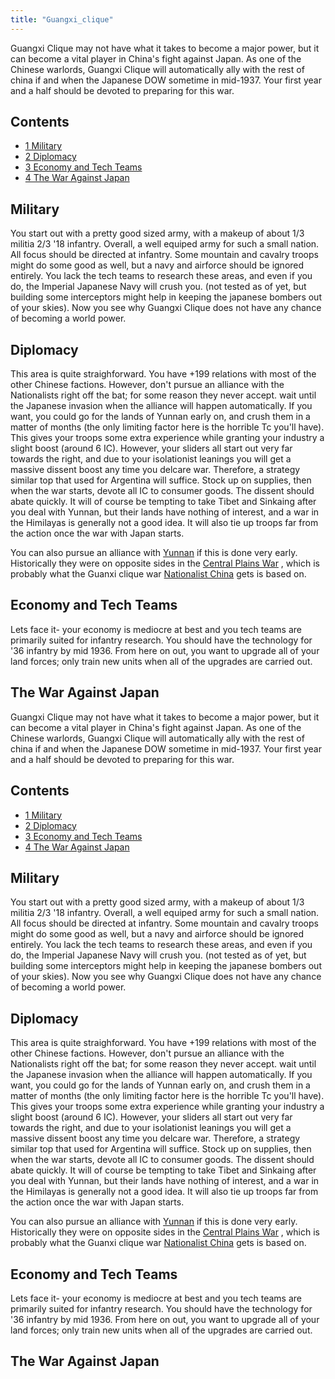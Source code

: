 ```yaml
---
title: "Guangxi_clique"
---
```


Guangxi Clique may not have what it takes to become a major power, but
it can become a vital player in China's fight against Japan. As one of
the Chinese warlords, Guangxi Clique will automatically ally with the
rest of china if and when the Japanese DOW sometime in mid-1937. Your
first year and a half should be devoted to preparing for this war.

  

## Contents

-   [ 1 Military ](#Military)
-   [ 2 Diplomacy ](#Diplomacy)
-   [ 3 Economy and Tech Teams ](#Economy_and_Tech_Teams)
-   [ 4 The War Against Japan ](#The_War_Against_Japan)

##  Military 

You start out with a pretty good sized army, with a makeup of about 1/3
militia 2/3 '18 infantry. Overall, a well equiped army for such a small
nation. All focus should be directed at infantry. Some mountain and
cavalry troops might do some good as well, but a navy and airforce
should be ignored entirely. You lack the tech teams to research these
areas, and even if you do, the Imperial Japanese Navy will crush you.
(not tested as of yet, but building some interceptors might help in
keeping the japanese bombers out of your skies). Now you see why Guangxi
Clique does not have any chance of becoming a world power.

  

##  Diplomacy 

This area is quite straighforward. You have +199 relations with most of
the other Chinese factions. However, don't pursue an alliance with the
Nationalists right off the bat; for some reason they never accept. wait
until the Japanese invasion when the alliance will happen automatically.
If you want, you could go for the lands of Yunnan early on, and crush
them in a matter of months (the only limiting factor here is the
horrible Tc you'll have). This gives your troops some extra experience
while granting your industry a slight boost (around 6 IC). However, your
sliders all start out very far towards the right, and due to your
isolationist leanings you will get a massive dissent boost any time you
delcare war. Therefore, a strategy similar top that used for Argentina
will suffice. Stock up on supplies, then when the war starts, devote all
IC to consumer goods. The dissent should abate quickly. It will of
course be tempting to take Tibet and Sinkaing after you deal with
Yunnan, but their lands have nothing of interest, and a war in the
Himilayas is generally not a good idea. It will also tie up troops far
from the action once the war with Japan starts.

You can also pursue an alliance with [Yunnan](/Yunnan "Yunnan") if this
is done very early. Historically they were on opposite sides in the
[Central Plains War](https://en.wikipedia.org/wiki/Central_Plains_War) ,
which is probably what the Guanxi clique war [Nationalist
China](/Nationalist_China "Nationalist China") gets is based on.

##  Economy and Tech Teams 

Lets face it- your economy is mediocre at best and you tech teams are
primarily suited for infantry research. You should have the technology
for '36 infantry by mid 1936. From here on out, you want to upgrade all
of your land forces; only train new units when all of the upgrades are
carried out.

  

##  The War Against Japan 
Guangxi Clique may not have what it takes to become a major power, but
it can become a vital player in China's fight against Japan. As one of
the Chinese warlords, Guangxi Clique will automatically ally with the
rest of china if and when the Japanese DOW sometime in mid-1937. Your
first year and a half should be devoted to preparing for this war.

  

## Contents

-   [ 1 Military ](#Military)
-   [ 2 Diplomacy ](#Diplomacy)
-   [ 3 Economy and Tech Teams ](#Economy_and_Tech_Teams)
-   [ 4 The War Against Japan ](#The_War_Against_Japan)

##  Military 

You start out with a pretty good sized army, with a makeup of about 1/3
militia 2/3 '18 infantry. Overall, a well equiped army for such a small
nation. All focus should be directed at infantry. Some mountain and
cavalry troops might do some good as well, but a navy and airforce
should be ignored entirely. You lack the tech teams to research these
areas, and even if you do, the Imperial Japanese Navy will crush you.
(not tested as of yet, but building some interceptors might help in
keeping the japanese bombers out of your skies). Now you see why Guangxi
Clique does not have any chance of becoming a world power.

  

##  Diplomacy 

This area is quite straighforward. You have +199 relations with most of
the other Chinese factions. However, don't pursue an alliance with the
Nationalists right off the bat; for some reason they never accept. wait
until the Japanese invasion when the alliance will happen automatically.
If you want, you could go for the lands of Yunnan early on, and crush
them in a matter of months (the only limiting factor here is the
horrible Tc you'll have). This gives your troops some extra experience
while granting your industry a slight boost (around 6 IC). However, your
sliders all start out very far towards the right, and due to your
isolationist leanings you will get a massive dissent boost any time you
delcare war. Therefore, a strategy similar top that used for Argentina
will suffice. Stock up on supplies, then when the war starts, devote all
IC to consumer goods. The dissent should abate quickly. It will of
course be tempting to take Tibet and Sinkaing after you deal with
Yunnan, but their lands have nothing of interest, and a war in the
Himilayas is generally not a good idea. It will also tie up troops far
from the action once the war with Japan starts.

You can also pursue an alliance with [Yunnan](/Yunnan "Yunnan") if this
is done very early. Historically they were on opposite sides in the
[Central Plains War](https://en.wikipedia.org/wiki/Central_Plains_War) ,
which is probably what the Guanxi clique war [Nationalist
China](/Nationalist_China "Nationalist China") gets is based on.

##  Economy and Tech Teams 

Lets face it- your economy is mediocre at best and you tech teams are
primarily suited for infantry research. You should have the technology
for '36 infantry by mid 1936. From here on out, you want to upgrade all
of your land forces; only train new units when all of the upgrades are
carried out.

  

##  The War Against Japan 
